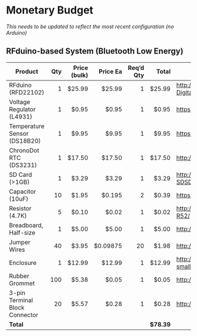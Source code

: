 # Monetary Budget

<em>This needs to be updated to reflect the most recent configuration (no Arduino)</em>

## RFduino-based System (Bluetooth Low Energy)
Product|Qty|Price (bulk)|Price Ea|Req’d Qty|Total|Link
---|--:|--:|--:|--:|--:|---
RFduino (RFD22102)|1|$25.99|$25.99|1|$25.99|http://www.mouser.com/ProductDetail/RF-Digital/RFD22102
Voltage Regulator (L4931)|1|$0.95|$0.95|1|$0.95|https://www.adafruit.com/products/2166
Temperature Sensor (DS18B20)|1|$9.95|$9.95|1|$9.95|https://www.sparkfun.com/products/11050
ChronoDot RTC (DS3231)|1|$17.50|$17.50|1|$17.50|http://www.adafruit.com/product/255
SD Card (>1GB)|1|$3.29|$3.29|1|$3.29|http://www.amazon.com/SanDisk-Class-Memory-SDSDB-004G-B35-Change/dp/B000WQKOQM
Capacitor (10uF)|10|$1.95|$0.195|2|$0.39|https://www.adafruit.com/product/2195
Resistor (4.7K)|5|$0.10|$0.02|1|$0.02|http://www.mouser.com/ProductDetail/Ohmite/OK4725E-R52/
Breadboard, Half-size|1|$5.00|$5.00|1|$5.00|http://www.adafruit.com/products/64
Jumper Wires|40|$3.95|$0.09875|20|$1.98|http://www.adafruit.com/products/825
Enclosure|1|$12.99|$12.99|1|$12.99|http://www.coleman.com/product/watertight-container-small/2000016543
Rubber Grommet|100|$5.38|$0.05|1|$0.05|http://www.grainger.com/product/Grommet-3MPN7
3-pin Terminal Block Connector|20|$5.57|$0.28|1|$0.28|http://www.amazon.com/dp/B00NWFJ8O4
**Total**|||||**$78.39**|
